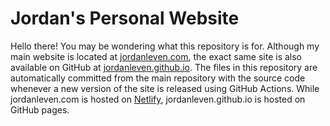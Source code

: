 # Jordan's Personal Website

Hello there! You may be wondering what this repository is for. Although my main website is located at [jordanleven.com], the exact same site is also available on GitHub at [jordanleven.github.io]. The files in this repository are automatically committed from the main repository with the source code whenever a new version of the site is released using GitHub Actions. While jordanleven.com is hosted on [Netlify][netlify], jordanleven.github.io is hosted on GitHub pages.

[netlify]: http://netlify.com
[jordanleven.com]: https://jordanleven.com?ref=jordanleven.github.io-repository
[jordanleven.github.io]: https://jordanleven.github.io?ref=jordanleven.github.io-repository
